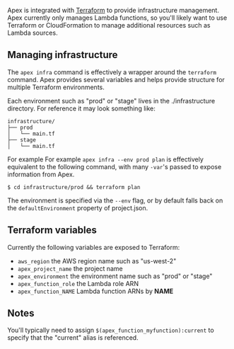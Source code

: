 
Apex is integrated with [Terraform](https://www.terraform.io/) to provide infrastructure management. Apex currently only manages Lambda functions, so you'll likely want to use Terraform or CloudFormation to manage additional resources such as Lambda sources.

## Managing infrastructure

The `apex infra` command is effectively a wrapper around the `terraform` command. Apex provides several variables and helps provide structure for multiple Terraform environments.

Each environment such as "prod" or "stage" lives in the ./infrastructure directory. For reference it may look something like:

```
infrastructure/
├── prod
│   └── main.tf
├── stage
│   └── main.tf
```

For example For example `apex infra --env prod plan` is effectively equivalent to the following command, with many `-var`'s passed to expose information from Apex.

```
$ cd infrastructure/prod && terraform plan
```

The environment is specified via the `--env` flag, or by default falls back on the `defaultEnvironment` property of project.json.

## Terraform variables

Currently the following variables are exposed to Terraform:

- `aws_region` the AWS region name such as "us-west-2"
- `apex_project_name` the project name
- `apex_environment` the environment name such as "prod" or "stage"
- `apex_function_role` the Lambda role ARN
- `apex_function_NAME` Lambda function ARNs by __NAME__

## Notes

You'll typically need to assign `$(apex_function_myfunction):current` to specify that the "current" alias is referenced.
